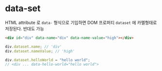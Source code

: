 # data-set

HTML attribute 로 `data-` 형식으로 기입하면 DOM 프로퍼티 `dataset` 에 카멜형태로 저장된다. 반대도 가능

```html
<div id="div" data-name="div" data-name-value="high"></div>
```

```js
div.dataset.name; // 'div'
div.dataset.nameValue; // 'high'

div.dataset.helloWorld = "hello world";
// <div ... data-hello-world="hello world">
```
